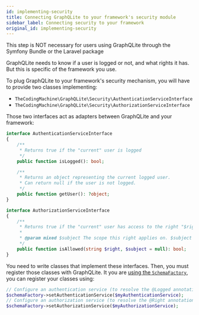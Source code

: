 ```yaml
---
id: implementing-security
title: Connecting GraphQLite to your framework's security module
sidebar_label: Connecting security to your framework
original_id: implementing-security
---
```


<div class="alert alert--info">
    This step is NOT necessary for users using GraphQLite through the Symfony Bundle or the Laravel package
</div>

GraphQLite needs to know if a user is logged or not, and what rights it has.
But this is specific of the framework you use.

To plug GraphQLite to your framework's security mechanism, you will have to provide two classes implementing:

* `TheCodingMachine\GraphQLite\Security\AuthenticationServiceInterface`
* `TheCodingMachine\GraphQLite\Security\AuthorizationServiceInterface`

Those two interfaces act as adapters between GraphQLite and your framework:

```php
interface AuthenticationServiceInterface
{
    /**
     * Returns true if the "current" user is logged
     */
    public function isLogged(): bool;

    /**
     * Returns an object representing the current logged user.
     * Can return null if the user is not logged.
     */
    public function getUser(): ?object;
}
```

```php
interface AuthorizationServiceInterface
{
    /**
     * Returns true if the "current" user has access to the right "$right"
     *
     * @param mixed $subject The scope this right applies on. $subject is typically an object or a FQCN. Set $subject to "null" if the right is global.
     */
    public function isAllowed(string $right, $subject = null): bool;
}
```

You need to write classes that implement these interfaces. Then, you must register those classes with GraphQLite.
It you are [using the `SchemaFactory`](other_frameworks.mdx), you can register your classes using:

```php
// Configure an authentication service (to resolve the @Logged annotations).
$schemaFactory->setAuthenticationService($myAuthenticationService);
// Configure an authorization service (to resolve the @Right annotations).
$schemaFactory->setAuthorizationService($myAuthorizationService);
```
